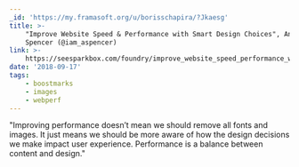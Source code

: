 ```yaml
---
_id: 'https://my.framasoft.org/u/borisschapira/?Jkaesg'
title: >-
    "Improve Website Speed & Performance with Smart Design Choices", Andrew
    Spencer (@iam_aspencer)
link: >-
    https://seesparkbox.com/foundry/improve_website_speed_performance_with_design_choices
date: '2018-09-17'
tags:
    - boostmarks
    - images
    - webperf
---
```


<div class="markdown"><p>&quot;Improving performance doesn’t mean we should remove all fonts and images. It just means we should be more aware of how the design decisions we make impact user experience. Performance is a balance between content and design.&quot;
</p></div>
